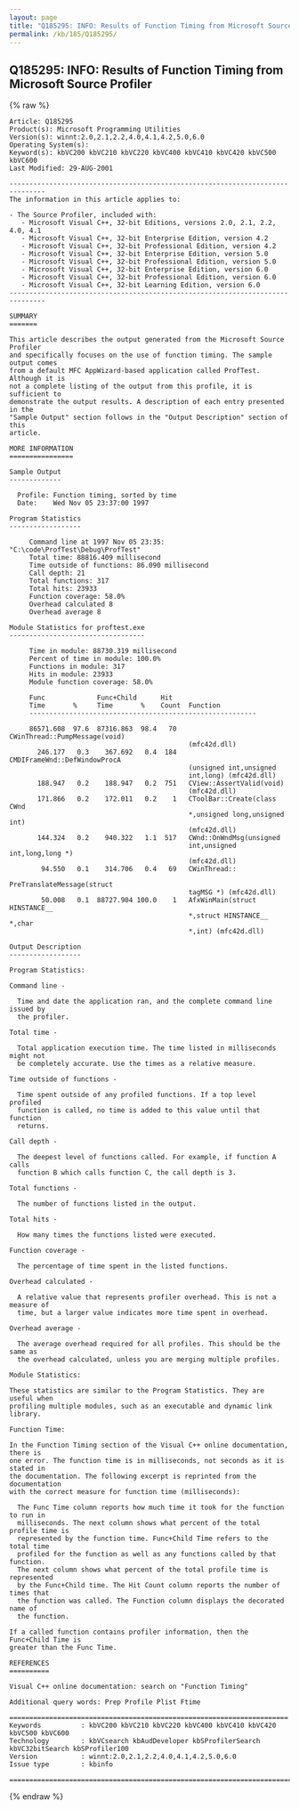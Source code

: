 ```yaml
---
layout: page
title: "Q185295: INFO: Results of Function Timing from Microsoft Source Profiler"
permalink: /kb/185/Q185295/
---
```


## Q185295: INFO: Results of Function Timing from Microsoft Source Profiler

{% raw %}

	Article: Q185295
	Product(s): Microsoft Programming Utilities
	Version(s): winnt:2.0,2.1,2.2,4.0,4.1,4.2,5.0,6.0
	Operating System(s): 
	Keyword(s): kbVC200 kbVC210 kbVC220 kbVC400 kbVC410 kbVC420 kbVC500 kbVC600
	Last Modified: 29-AUG-2001
	
	-------------------------------------------------------------------------------
	The information in this article applies to:
	
	- The Source Profiler, included with:
	   - Microsoft Visual C++, 32-bit Editions, versions 2.0, 2.1, 2.2, 4.0, 4.1 
	   - Microsoft Visual C++, 32-bit Enterprise Edition, version 4.2 
	   - Microsoft Visual C++, 32-bit Professional Edition, version 4.2 
	   - Microsoft Visual C++, 32-bit Enterprise Edition, version 5.0 
	   - Microsoft Visual C++, 32-bit Professional Edition, version 5.0 
	   - Microsoft Visual C++, 32-bit Enterprise Edition, version 6.0 
	   - Microsoft Visual C++, 32-bit Professional Edition, version 6.0 
	   - Microsoft Visual C++, 32-bit Learning Edition, version 6.0 
	-------------------------------------------------------------------------------
	
	SUMMARY
	=======
	
	This article describes the output generated from the Microsoft Source Profiler
	and specifically focuses on the use of function timing. The sample output comes
	from a default MFC AppWizard-based application called ProfTest. Although it is
	not a complete listing of the output from this profile, it is sufficient to
	demonstrate the output results. A description of each entry presented in the
	"Sample Output" section follows in the "Output Description" section of this
	article.
	
	MORE INFORMATION
	================
	
	Sample Output
	-------------
	
	  Profile: Function timing, sorted by time
	  Date:    Wed Nov 05 23:37:00 1997
	
	Program Statistics
	------------------
	
	     Command line at 1997 Nov 05 23:35: "C:\code\ProfTest\Debug\ProfTest"
	     Total time: 88816.409 millisecond
	     Time outside of functions: 86.090 millisecond
	     Call depth: 21
	     Total functions: 317
	     Total hits: 23933
	     Function coverage: 58.0%
	     Overhead calculated 8
	     Overhead average 8
	
	Module Statistics for proftest.exe
	----------------------------------
	
	     Time in module: 88730.319 millisecond
	     Percent of time in module: 100.0%
	     Functions in module: 317
	     Hits in module: 23933
	     Module function coverage: 58.0%
	
	     Func             Func+Child      Hit
	     Time       %     Time       %    Count  Function
	     ---------------------------------------------------------
	
	     86571.608  97.6  87316.863  98.4   70   CWinThread::PumpMessage(void)
	                                             (mfc42d.dll)
	       246.177   0.3    367.692   0.4  184   CMDIFrameWnd::DefWindowProcA
	                                             (unsigned int,unsigned
	                                             int,long) (mfc42d.dll)
	       188.947   0.2    188.947   0.2  751   CView::AssertValid(void)
	                                             (mfc42d.dll)
	       171.866   0.2    172.011   0.2    1   CToolBar::Create(class CWnd
	                                             *,unsigned long,unsigned int)
	                                             (mfc42d.dll)
	       144.324   0.2    940.322   1.1  517   CWnd::OnWndMsg(unsigned
	                                             int,unsigned int,long,long *)
	                                             (mfc42d.dll)
	        94.550   0.1    314.706   0.4   69   CWinThread::
	                                             PreTranslateMessage(struct
	                                             tagMSG *) (mfc42d.dll)
	        50.008   0.1  88727.904 100.0    1   AfxWinMain(struct HINSTANCE__
	                                             *,struct HINSTANCE__ *,char
	                                             *,int) (mfc42d.dll)
	
	Output Description
	------------------
	
	Program Statistics:
	
	Command line -
	
	  Time and date the application ran, and the complete command line issued by
	  the profiler.
	
	Total time -
	
	  Total application execution time. The time listed in milliseconds might not
	  be completely accurate. Use the times as a relative measure.
	
	Time outside of functions -
	
	  Time spent outside of any profiled functions. If a top level profiled
	  function is called, no time is added to this value until that function
	  returns.
	
	Call depth -
	
	  The deepest level of functions called. For example, if function A calls
	  function B which calls function C, the call depth is 3.
	
	Total functions -
	
	  The number of functions listed in the output.
	
	Total hits -
	
	  How many times the functions listed were executed.
	
	Function coverage -
	
	  The percentage of time spent in the listed functions.
	
	Overhead calculated -
	
	  A relative value that represents profiler overhead. This is not a measure of
	  time, but a larger value indicates more time spent in overhead.
	
	Overhead average -
	
	  The average overhead required for all profiles. This should be the same as
	  the overhead calculated, unless you are merging multiple profiles.
	
	Module Statistics:
	
	These statistics are similar to the Program Statistics. They are useful when
	profiling multiple modules, such as an executable and dynamic link library.
	
	Function Time:
	
	In the Function Timing section of the Visual C++ online documentation, there is
	one error. The function time is in milliseconds, not seconds as it is stated in
	the documentation. The following excerpt is reprinted from the documentation
	with the correct measure for function time (milliseconds):
	
	  The Func Time column reports how much time it took for the function to run in
	  milliseconds. The next column shows what percent of the total profile time is
	  represented by the function time. Func+Child Time refers to the total time
	  profiled for the function as well as any functions called by that function.
	  The next column shows what percent of the total profile time is represented
	  by the Func+Child time. The Hit Count column reports the number of times that
	  the function was called. The Function column displays the decorated name of
	  the function.
	
	If a called function contains profiler information, then the Func+Child Time is
	greater than the Func Time.
	
	REFERENCES
	==========
	
	Visual C++ online documentation: search on "Function Timing"
	
	Additional query words: Prep Profile Plist Ftime
	
	======================================================================
	Keywords          : kbVC200 kbVC210 kbVC220 kbVC400 kbVC410 kbVC420 kbVC500 kbVC600 
	Technology        : kbVCsearch kbAudDeveloper kbSProfilerSearch kbVC32bitSearch kbSProfiler100
	Version           : winnt:2.0,2.1,2.2,4.0,4.1,4.2,5.0,6.0
	Issue type        : kbinfo
	
	=============================================================================
	

{% endraw %}
